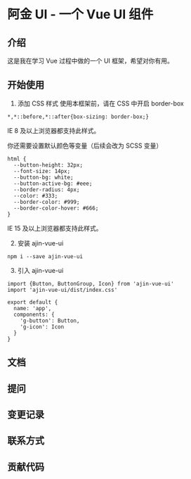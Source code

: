 # 阿金 UI - 一个 Vue UI 组件

## 介绍

这是我在学习 Vue 过程中做的一个 UI 框架，希望对你有用。

## 开始使用

1. 添加 CSS 样式
   使用本框架前，请在 CSS 中开启 border-box

```
*,*::before,*::after{box-sizing: border-box;}
```

IE 8 及以上浏览器都支持此样式。

你还需要设置默认颜色等变量（后续会改为 SCSS 变量）

```
html {
  --button-height: 32px;
  --font-size: 14px;
  --button-bg: white;
  --button-active-bg: #eee;
  --border-radius: 4px;
  --color: #333;
  --border-color: #999;
  --border-color-hover: #666;
}
```

IE 15 及以上浏览器都支持此样式。

2. 安装 ajin-vue-ui

```
npm i --save ajin-vue-ui
```

3. 引入 ajin-vue-ui

```
import {Button, ButtonGroup, Icon} from 'ajin-vue-ui'
import 'ajin-vue-ui/dist/index.css'

export default {
  name: 'app',
  components: {
    'g-button': Button,
    'g-icon': Icon
  }
}
```

## 文档

## 提问

## 变更记录

## 联系方式

## 贡献代码
